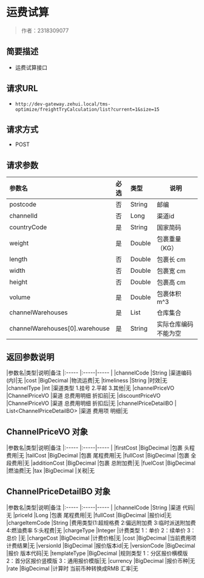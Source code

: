 # 运费试算

> 作者：2318309077

## 简要描述

- 运费试算接口

## 请求URL
- `http://dev-gateway.zehui.local/tms-optimize/freightTryCalculation/list?current=1&size=15`
  
## 请求方式
- POST


## 请求参数

|参数名|必选|类型|说明|
|:----    |:---|:----- |-----   |
|postcode |否|String | 邮编|
|channelId |否|Long | 渠道id|
|countryCode |是|String | 国家简码|
|weight |是|Double |包裹重量（KG）   |
|length |否|Double |包裹长 cm|
|width |否|Double |包裹宽 cm|
|height |否|Double |包裹高 cm|
|volume|是|Double |包裹体积 m^3|
|channelWarehouses |是| List|仓库集合 |
|channelWarehouses[0].warehouse |是|String |实际仓库编码不能为空|

## 返回参数说明

|参数名|类型|说明|备注
|:-----  |:-----|-----                           |
|channelCode |String   |渠道编码(内)|无
|cost |BigDecimal   |物流运费|无
|timeliness |String   |时效|无
|channelType |int   |渠道类型 1.挂号 2.平邮 3.其他|无
|channelPriceVO |ChannelPriceVO   |渠道 总费用明细 折扣前|无
|discountPriceVO |ChannelPriceVO   |渠道 总费用明细 折扣后|无
|channelPriceDetailBO | List&lt;ChannelPriceDetailBO>   |渠道 费用项 明细|无

## ChannelPriceVO 对象
|参数名|类型|说明|备注
|:-----  |:-----|-----                           |
|firstCost |BigDecimal   |包裹 头程费用|无
|tailCost |BigDecimal   |包裹 尾程费用|无
|fullCost |BigDecimal   |包裹 全段费用|无
|additionCost |BigDecimal   |包裹 总附加费|无
|fuelCost |BigDecimal   |燃油费|无
|tax |BigDecimal   |关税|无

## ChannelPriceDetailBO 对象 

|参数名|类型|说明|备注
|:-----  |:-----|-----                           |
|channelCode |String   |渠道 代码|无
|priceId |Long   |包裹 尾程费用|无
|fullCost |BigDecimal   |报价id|无
|chargeItemCode |String   |费用类型(1:超规格费 2:偏远附加费 3:临时派送附加费 4:燃油费率 5:头程费|无
|chargeType |Integer   |计费类型 1：单价 2：续单价 3：总价 |无
|chargeCost |BigDecimal   |计费价格|无
|cost |BigDecimal   |当前费用项  计费结果|无
|versionId |BigDecimal   |报价版本id|无
|versionCode |BigDecimal   |报价 版本代码|无
|templateType |BigDecimal   |规则类型 1：分区报价横模版 2：首分区报价竖模版  3：通用报价模版|无
|currency |BigDecimal   |报价币种|无
|rate |BigDecimal   |计算时 当前币种转换成RMB 汇率|无